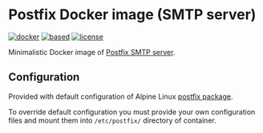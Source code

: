 Postfix Docker image (SMTP server)
==================================

[![docker](https://img.shields.io/badge/docker-quay.io%2Finstrumentisto%2Fpostfix-green.svg)](https://quay.io/repository/instrumentisto/postfix)
[![based](https://img.shields.io/badge/based%20on-alpine%3A3.4-blue.svg)](https://hub.docker.com/_/alpine)
[![license](https://img.shields.io/badge/license-MIT-blue.svg)](https://github.com/instrumentisto/docker-mailserver/blob/master/LICENSE.md)

Minimalistic Docker image of [Postfix SMTP server](http://www.postfix.org).


## Configuration

Provided with default configuration of Alpine Linux
[postfix package](https://pkgs.alpinelinux.org/packages?name=postfix).

To override default configuration you must provide your own configuration files
and mount them into `/etc/postfix/` directory of container.
